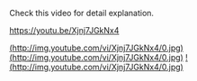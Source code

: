 Check this video for detail explanation.

https://youtu.be/Xjnj7JGkNx4

[(http://img.youtube.com/vi/Xjnj7JGkNx4/0.jpg)](http://www.youtube.com/watch?v=Xjnj7JGkNx4)
[(http://img.youtube.com/vi/Xjnj7JGkNx4/0.jpg)](http://www.youtube.com/watch?v=Xjnj7JGkNx4)
[!(http://img.youtube.com/vi/Xjnj7JGkNx4/0.jpg)](http://www.youtube.com/watch?v=Xjnj7JGkNx4)
